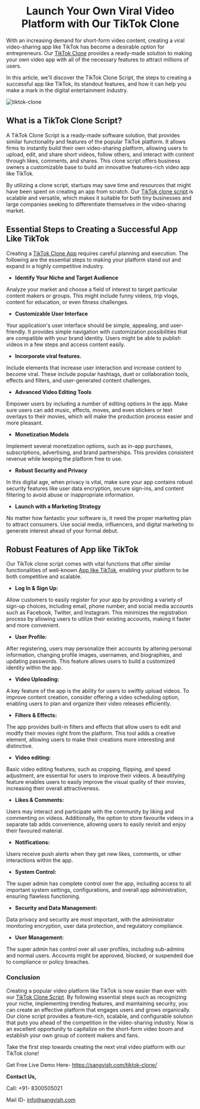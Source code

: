 <h1 align="center"> Launch Your Own Viral Video Platform with Our TikTok Clone </h1>

With an increasing demand for short-form video content, creating a viral video-sharing app like TikTok has become a desirable option for entrepreneurs. Our [TikTok Clone](https://sangvish.com/tiktok-clone/) provides a ready-made solution to making your own video app with all of the necessary features to attract millions of users. 

In this article, we'll discover the TikTok Clone Script, the steps to creating a successful app like TikTok, its standout features, and how it can help you make a mark in the digital entertainment industry.

![tiktok-clone](https://github.com/user-attachments/assets/9fde2e1e-d68f-4c86-af30-179d5d6cf303)


## What is a TikTok Clone Script? 
A TikTok Clone Script is a ready-made software solution, that provides similar functionality and features of the popular TikTok platform. It allows firms to instantly build their own video-sharing platform, allowing users to upload, edit, and share short videos, follow others, and interact with content through likes, comments, and shares. This clone script offers business owners a customizable base to build an innovative features-rich video app like TikTok.

By utilizing a clone script, startups may save time and resources that might have been spent on creating an app from scratch. Our [TikTok clone script](https://sangvish.com/tiktok-clone/) is scalable and versatile, which makes it suitable for both tiny businesses and large companies seeking to differentiate themselves in the video-sharing market.


## Essential Steps to Creating a Successful App Like TikTok
Creating a [TikTok Clone App](https://sangvish.com/tiktok-clone/) requires careful planning and execution. The following are the essential steps to making your platform stand out and expand in a highly competitive industry.

* **Identify Your Niche and Target Audience**

Analyze your market and choose a field of interest to target particular content makers or groups. This might include funny videos, trip vlogs, content for education, or even fitness challenges.

* **Customizable User Interface**

Your application's user interface should be simple, appealing, and user-friendly. It provides simple navigation with customization possibilities that are compatible with your brand identity. Users might be able to publish videos in a few steps and access content easily.
* **Incorporate viral features.**

Include elements that increase user interaction and increase content to become viral. These include popular hashtags, duet or collaboration tools, effects and filters, and user-generated content challenges.
* **Advanced Video Editing Tools**

Empower users by including a number of editing options in the app. Make sure users can add music, effects, moves, and even stickers or text overlays to their movies, which will make the production process easier and more pleasant.
* **Monetization Models**

Implement several monetization options, such as in-app purchases, subscriptions, advertising, and brand partnerships. This provides consistent revenue while keeping the platform free to use.
* **Robust Security and Privacy**

In this digital age, when privacy is vital, make sure your app contains robust security features like user data encryption, secure sign-ins, and content filtering to avoid abuse or inappropriate information.
* **Launch with a Marketing Strategy**

No matter how fantastic your software is, it need the proper marketing plan to attract consumers. Use social media, influencers, and digital marketing to generate interest ahead of your formal debut.
## Robust Features of App like TikTok
Our TikTok clone script comes with vital functions that offer similar functionalities of well-known [App like TikTok](https://sangvish.com/tiktok-clone/), enabling your platform to be both competitive and scalable.
* **Log In & Sign Up:**

Allow customers to easily register for your app by providing a variety of sign-up choices, including email, phone number, and social media accounts such as Facebook, Twitter, and Instagram. This minimizes the registration process by allowing users to utilize their existing accounts, making it faster and more convenient.

* **User Profile:**

After registering, users may personalize their accounts by altering personal information, changing profile images, usernames, and biographies, and updating passwords. This feature allows users to build a customized identity within the app.

* **Video Uploading:**

A key feature of the app is the ability for users to swiftly upload videos. To improve content creation, consider offering a video scheduling option, enabling users to plan and organize their video releases efficiently.

* **Filters & Effects:**

The app provides built-in filters and effects that allow users to edit and modify their movies right from the platform. This tool adds a creative element, allowing users to make their creations more interesting and distinctive.

* **Video editing:**

Basic video editing features, such as cropping, flipping, and speed adjustment, are essential for users to improve their videos. A beautifying feature enables users to easily improve the visual quality of their movies, increasing their overall attractiveness.

* **Likes & Comments:**

Users may interact and participate with the community by liking and commenting on videos. Additionally, the option to store favourite videos in a separate tab adds convenience, allowing users to easily revisit and enjoy their favoured material.

* **Notifications:**

Users receive push alerts when they get new likes, comments, or other interactions within the app.

* **System Control:**

The super admin has complete control over the app, including access to all important system settings, configurations, and overall app administration, ensuring flawless functioning.

* **Security and Data Management:**

Data privacy and security are most important, with the administrator monitoring encryption, user data protection, and regulatory compliance.

* **User Management:**

The super admin has control over all user profiles, including sub-admins and normal users. Accounts might be approved, blocked, or suspended due to compliance or policy breaches.

### Conclusion
Creating a popular video platform like TikTok is now easier than ever with our [TikTok Clone Script](https://sangvish.com/tiktok-clone/). By following essential steps such as recognizing your niche, implementing trending features, and maintaining security, you can create an effective platform that engages users and grows organically. Our clone script provides a feature-rich, scalable, and configurable solution that puts you ahead of the competition in the video-sharing industry. Now is an excellent opportunity to capitalize on the short-form video boom and establish your own group of content makers and fans.

Take the first step towards creating the next viral video platform with our TikTok clone!

Get Free Live Demo Here- https://sangvish.com/tiktok-clone/

**Contact Us,**

Call: +91- 8300505021

Mail ID- info@sangvish.com
